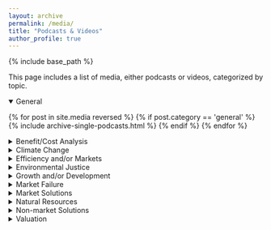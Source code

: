 ```yaml
---
layout: archive
permalink: /media/
title: "Podcasts & Videos"
author_profile: true
---
```


<!-- Google tag (gtag.js) -->
<script async src="https://www.googletagmanager.com/gtag/js?id=G-8CEVZ95BRH"></script>
<script>
  window.dataLayer = window.dataLayer || [];
  function gtag(){dataLayer.push(arguments);}
  gtag('js', new Date());

  gtag('config', 'G-8CEVZ95BRH');
</script>

{% include base_path %}

This page includes a list of media, either podcasts or videos, categorized by topic. 

<details open>
<summary>
General
</summary>

{% for post in site.media reversed %}
    {% if post.category == 'general' %}
      {% include archive-single-podcasts.html %}
    {% endif %}
{% endfor %}

</details>


<details close>
<summary class="id1">
Benefit/Cost Analysis
</summary>

{% for post in site.media reversed %}
  {% if post.category == 'benefit-cost' %}
    {% include archive-single-podcasts.html %}
  {% endif %}
{% endfor %}

</details>


<details close>
<summary class="id2">
Climate Change
</summary>

{% for post in site.media reversed %}
  {% if post.category == 'climate change  ' %}
    {% include archive-single-podcasts.html %}
  {% endif %}
{% endfor %}

</details>


<details close>
<summary>
Efficiency and/or Markets
</summary>

{% for post in site.media reversed %}
  {% if post.category == 'efficiency' %}
    {% include archive-single-podcasts.html %}
  {% endif %}
{% endfor %}

</details>

<details close>
<summary class = "id1">
Environmental Justice
</summary>

{% for post in site.media reversed %}
    {% if post.category == 'environmental justice' %}
      {% include archive-single-podcasts.html %}
    {% endif %}
{% endfor %}

</details>


<details close>
<summary class="id2">
Growth and/or Development
</summary>

{% for post in site.media reversed %}
  {% if post.type == 'pr' %}
    {% if post.category == 'growth and development' %}
    {% include archive-single-podcasts.html %}
    {% endif %}
  {% endif %}
{% endfor %}

</details>

<details close>
<summary>
Market Failure
</summary>

{% for post in site.media reversed %}
  {% if post.type == 'pr' %}
    {% if post.category == 'market failure' %}
    {% include archive-single-podcasts.html %}
    {% endif %}
  {% endif %}
{% endfor %}

</details>

<details close>
<summary class="id1">
Market Solutions
</summary>

{% for post in site.media reversed %}
  {% if post.type == 'pr' %}
    {% if post.category == 'market solutions' %}
    {% include archive-single-podcasts.html %}
    {% endif %}
  {% endif %}
{% endfor %}

</details>

<details close>
<summary class="id2">
Natural Resources
</summary>

{% for post in site.media reversed %}
  {% if post.type == 'pr' %}
    {% if post.category == 'natural resources' %}
    {% include archive-single-podcasts.html %}
    {% endif %}
  {% endif %}
{% endfor %}

</details>


<details close>
<summary>
Non-market Solutions
</summary>

{% for post in site.media reversed %}
  {% if post.type == 'pr' %}
    {% if post.category == 'non-market solutions' %}
    {% include archive-single-podcasts.html %}
    {% endif %}
  {% endif %}
{% endfor %}

</details>

<details close>
<summary class="id1">
Valuation
</summary>

{% for post in site.media reversed %}
  {% if post.type == 'pr' %}
    {% if post.category == 'valuation' %}
    {% include archive-single-podcasts.html %}
    {% endif %}
  {% endif %}
{% endfor %}

</details>
  